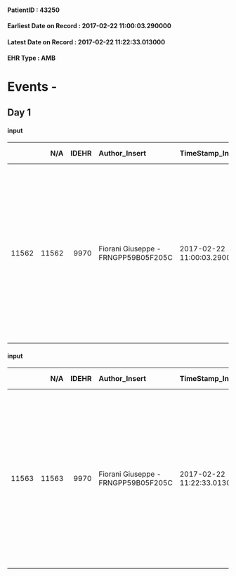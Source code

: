 
#### PatientID : 43250
#### Earliest Date on Record : 2017-02-22 11:00:03.290000
#### Latest Date on Record : 2017-02-22 11:22:33.013000
#### EHR Type : AMB

# Events - 

## Day 1

#### input
|       |    N/A |   IDEHR | Author_Insert                       | TimeStamp_Insert           | EHRType   |   PatientID |   IDDigitalSignDocument | persone_vicine   |   Unnamed: 0_x.1 |   IDANAMNESI_SOCIALE | Patient   | FamigliaAltro   | Paziente_T   | FamigliaAltro_T   |   Non_Rilevabile_x.1 | Note_Non_Rilevabile_x.1   | opt_Problemi   | Note_I                                                                                                                                                                                                                                                                                             | ds_note_timori                                                                                                                                                                | opt_paziente_a   | opt_famiglia_a   | opt_adeguatezza   | opt_paziente_solo   | ds_note_con                                                                                                                                                                                                          | opt_presente_assente   | Presenza_minori   | Domestic partnership   |
|------:|-------:|--------:|:------------------------------------|:---------------------------|:----------|------------:|------------------------:|:-----------------|-----------------:|---------------------:|:----------|:----------------|:-------------|:------------------|---------------------:|:--------------------------|:---------------|:---------------------------------------------------------------------------------------------------------------------------------------------------------------------------------------------------------------------------------------------------------------------------------------------------|:------------------------------------------------------------------------------------------------------------------------------------------------------------------------------|:-----------------|:-----------------|:------------------|:--------------------|:---------------------------------------------------------------------------------------------------------------------------------------------------------------------------------------------------------------------|:-----------------------|:------------------|:-----------------------|
| 11562 |  11562 |    9970 | Fiorani Giuseppe - FRNGPP59B05F205C | 2017-02-22 11:00:03.290000 | AMB       |       43250 |                  660379 | N/A              |             5335 |                 3446 | Si#1      | Si#1            | No#0         | Si#1              |                    0 | NR                        | No#0           | La pz attualmente √® ad un livello di malattia precludente la cognizione(M di Alzheimer);quando era competente ha espresso il desiderio di evitare accanimenti. Il figlio √® consapevole della situazione grave e della terminalit√† che ,sulla scorta dei sintomi descritti,potrebbe essere breve | Dal colloquio con il figlio non sono emersi specifici timori. Ha compreso il percorso di cure palliative e mi √® sembrato assolutamente congruente con gli obiettivi discussi | Indefinite#2     | Congruenti#1     | Si#1              | Si#1                | La pz √® vedova dal 2003 e da cinque anni √® assistita da due badanti che l'assistono nelle 24 ore. Il figlio unico Giovanni ha 46 anni e lavora a Londra nell'ambito della finanza,pur avendo la famiglia a Milano. | Presente#1             | No#0              | Badante#1              |

#### input
|       |    N/A |   IDEHR | Author_Insert                       | TimeStamp_Insert           | EHRType   |   PatientID |   IDDigitalSignDocument | persone_vicine   |   Unnamed: 0_x.1 |   IDANAMNESI_SOCIALE | Patient   | FamigliaAltro   | Paziente_T   | FamigliaAltro_T   |   Non_Rilevabile_x.1 | Note_Non_Rilevabile_x.1   | opt_Problemi   | Note_I                                                                                                                                                                                                                                                                                             | ds_note_timori                                                                                                                                                                | opt_paziente_a   | opt_famiglia_a   | opt_adeguatezza   | opt_paziente_solo   | ds_note_con                                                                                                                                                                                                          | opt_presente_assente   | Presenza_minori   | Caregiver_principale                              | opt_capacita   | opt_necessario   | opt_presente   | opt_risorse_ec   | opt_paziente_psi   | opt_Ins_vol   | opt_paziente_ad   | opt_caregiver_ad   | opt_esenzione   | opt_inv_civile   |   invalidita_perc | ds_codice_es   | Needs     | Domestic partnership   | Fragility   | opt_disponibilita_f   | opt_indennita_acc   | opt_legge   | opt_famiglia_psi   | opt_disponibilit_paz   |
|------:|-------:|--------:|:------------------------------------|:---------------------------|:----------|------------:|------------------------:|:-----------------|-----------------:|---------------------:|:----------|:----------------|:-------------|:------------------|---------------------:|:--------------------------|:---------------|:---------------------------------------------------------------------------------------------------------------------------------------------------------------------------------------------------------------------------------------------------------------------------------------------------|:------------------------------------------------------------------------------------------------------------------------------------------------------------------------------|:-----------------|:-----------------|:------------------|:--------------------|:---------------------------------------------------------------------------------------------------------------------------------------------------------------------------------------------------------------------|:-----------------------|:------------------|:--------------------------------------------------|:---------------|:-----------------|:---------------|:-----------------|:-------------------|:--------------|:------------------|:-------------------|:----------------|:-----------------|------------------:|:---------------|:----------|:-----------------------|:------------|:----------------------|:--------------------|:------------|:-------------------|:-----------------------|
| 11563 |  11563 |    9970 | Fiorani Giuseppe - FRNGPP59B05F205C | 2017-02-22 11:22:33.013000 | AMB       |       43250 |                  660402 | N/A              |             5336 |                 3447 | Si#1      | Si#1            | No#0         | Si#1              |                    0 | NR                        | No#0           | La pz attualmente √® ad un livello di malattia precludente la cognizione(M di Alzheimer);quando era competente ha espresso il desiderio di evitare accanimenti. Il figlio √® consapevole della situazione grave e della terminalit√† che ,sulla scorta dei sintomi descritti,potrebbe essere breve | Dal colloquio con il figlio non sono emersi specifici timori. Ha compreso il percorso di cure palliative e mi √® sembrato assolutamente congruente con gli obiettivi discussi | Indefinite#2     | Congruenti#1     | Si#1              | Si#1                | La pz √® vedova dal 2003 e da cinque anni √® assistita da due badanti che l'assistono nelle 24 ore. Il figlio unico Giovanni ha 46 anni e lavora a Londra nell'ambito della finanza,pur avendo la famiglia a Milano. | Presente#1             | No#0              | Il figlio Giovanni,coadiuvato dalla badante Doina | Adeguato#0     | Si#1             | Si#1           | Adeguate#1       | No#0               | No#0          | Problematica#0    | Totale#2           | Si#1            | Si#1             |               100 | IC 14          | Clinici#0 | Badante#1              | nessuna#0   | Si#1                  | Si#1                | No#0        | No#0               | Si#1                   |


